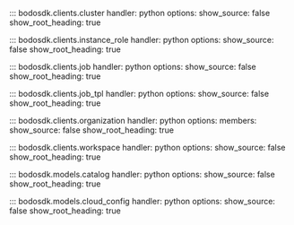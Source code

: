 ::: bodosdk.clients.cluster
handler: python
options:
show_source: false
show_root_heading: true

::: bodosdk.clients.instance_role
handler: python
options:
show_source: false
show_root_heading: true

::: bodosdk.clients.job
handler: python
options:
show_source: false
show_root_heading: true

::: bodosdk.clients.job_tpl
handler: python
options:
show_source: false
show_root_heading: true

::: bodosdk.clients.organization
handler: python
options:
members:
show_source: false
show_root_heading: true

::: bodosdk.clients.workspace
handler: python
options:
show_source: false
show_root_heading: true

::: bodosdk.models.catalog
handler: python
options:
show_source: false
show_root_heading: true

::: bodosdk.models.cloud_config
handler: python
options:
show_source: false
show_root_heading: true
